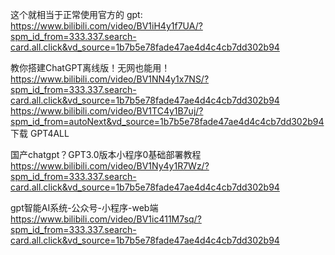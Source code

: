 
这个就相当于正常使用官方的 gpt:  
https://www.bilibili.com/video/BV1iH4y1f7UA/?spm_id_from=333.337.search-card.all.click&vd_source=1b7b5e78fade47ae4d4c4cb7dd302b94  


教你搭建ChatGPT离线版！无网也能用！  
https://www.bilibili.com/video/BV1NN4y1x7NS/?spm_id_from=333.337.search-card.all.click&vd_source=1b7b5e78fade47ae4d4c4cb7dd302b94  
https://www.bilibili.com/video/BV1TC4y1B7uj/?spm_id_from=autoNext&vd_source=1b7b5e78fade47ae4d4c4cb7dd302b94  
下载 GPT4ALL

国产chatgpt？GPT3.0版本小程序0基础部署教程  
https://www.bilibili.com/video/BV1Ny4y1R7Wz/?spm_id_from=333.337.search-card.all.click&vd_source=1b7b5e78fade47ae4d4c4cb7dd302b94  


gpt智能AI系统-公众号-小程序-web端  
https://www.bilibili.com/video/BV1ic411M7sq/?spm_id_from=333.337.search-card.all.click&vd_source=1b7b5e78fade47ae4d4c4cb7dd302b94  